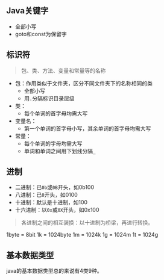 ## Java关键字

- 全部小写
- goto和const为保留字

## 标识符

>包、类、方法、变量和常量等的名称

- 包：作用类似于文件夹，区分不同文件夹下的名称相同的类
    + 全部小写
    + 用`.`分隔标识目录层级
- 类：
    + 每个单词的首字母均需大写
- 变量名：
    + 第一个单词的首字母小写，其余单词的首字母均需大写
- 常量：
    + 每个单词的字母均需大写
    + 单词和单词之间用下划线分隔`_`

## 进制

- 二进制：已`0b`或`0B`开头，如0b100
- 八进制：已`0`开头，如0100
- 十进制：默认是十进制，如100
- 十六进制：以`0x`或`0X`开头，如0x100

>各进制之间的相互装换：以十进制为桥梁，再进行转换。

1byte = 8bit
1k = 1024byte
1m = 1024k
1g = 1024m
1t = 1024g

## 基本数据类型

java的基本数据类型总的来说有4类9种。








